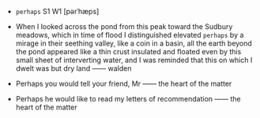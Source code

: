 - `perhaps` S1 W1 [pərˈhæps]



-  When I looked across the pond from this peak toward the Sudbury meadows, which in time of flood I distinguished elevated `perhaps` by a mirage in their seething valley, like a coin in a basin, all the earth beyond the pond appeared like a thin crust insulated and floated even by this small sheet of interverting water, and I was reminded that this on which I dwelt was but dry land —— walden

-  Perhaps you would tell your friend, Mr —— the heart of the matter

-  Perhaps he would like to read my letters of recommendation  —— the heart of the matter
